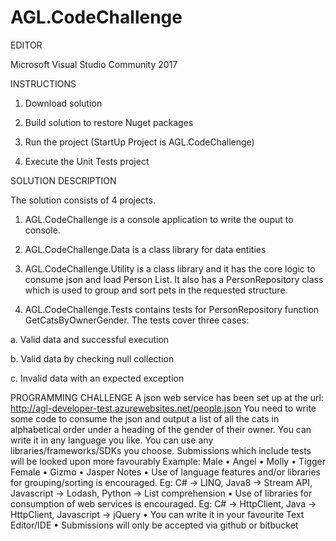 # AGL.CodeChallenge

EDITOR

Microsoft Visual Studio Community 2017

INSTRUCTIONS

1. Download solution

2. Build solution to restore Nuget packages

3. Run the project (StartUp Project is AGL.CodeChallenge)

4. Execute the Unit Tests project

SOLUTION DESCRIPTION

The solution consists of 4 projects.

1. AGL.CodeChallenge is a console application to write the ouput to console.
 
2. AGL.CodeChallenge.Data is a class library for data entities

3. AGL.CodeChallenge.Utility is a class library and it has the core logic to consume json and load Person List. It also has a PersonRepository class which is used to group and sort pets in the requested structure.

4. AGL.CodeChallenge.Tests contains tests for PersonRepository function GetCatsByOwnerGender. The tests cover three cases:

a. Valid data and successful execution

b. Valid data by checking null collection 

c. Invalid data with an expected exception

PROGRAMMING CHALLENGE 
A json web service has been set up at the url: http://agl-developer-test.azurewebsites.net/people.json
You need to write some code to consume the json and output a list of all the cats in alphabetical order under a heading of the gender of their owner.
You can write it in any language you like. You can use any libraries/frameworks/SDKs you choose.
Submissions which include tests will be looked upon more favourably
Example:
Male
•	Angel
•	Molly
•	Tigger
Female
•	Gizmo
•	Jasper
Notes
•	Use of language features and/or libraries for grouping/sorting is encouraged. Eg: C# -> LINQ, Java8 -> Stream API, Javascript -> Lodash, Python -> List comprehension
•	Use of libraries for consumption of web services is encouraged. Eg: C# -> HttpClient, Java -> HttpClient, Javascript -> jQuery
•	You can write it in your favourite Text Editor/IDE
•	Submissions will only be accepted via github or bitbucket
